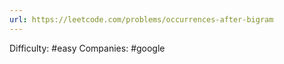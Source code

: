 ```yaml
---
url: https://leetcode.com/problems/occurrences-after-bigram
---
```


Difficulty: #easy
Companies: #google